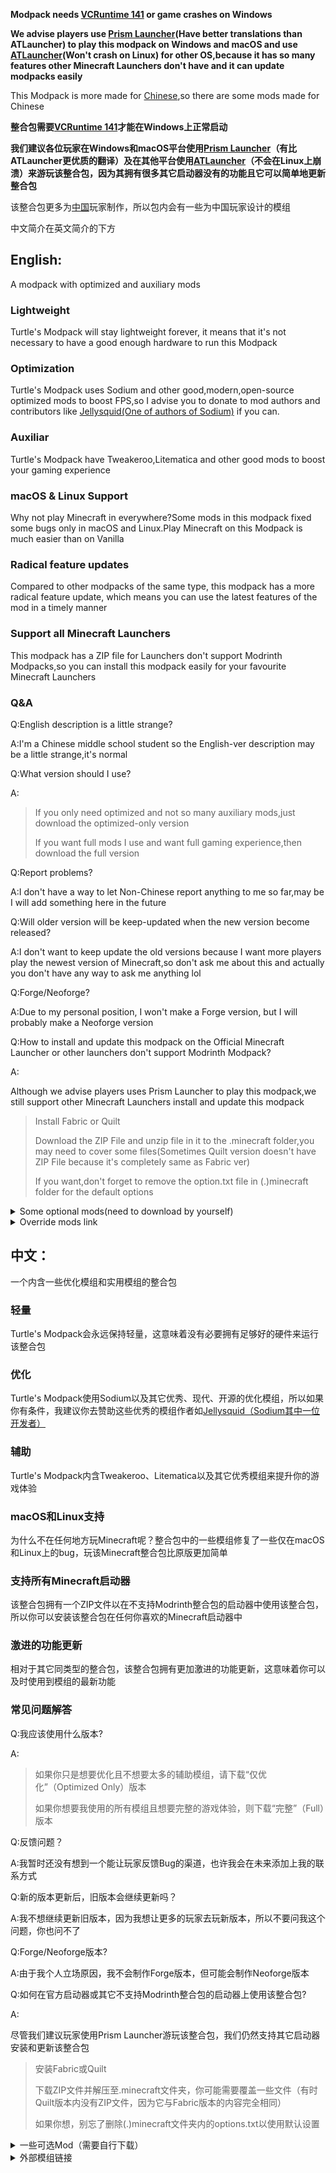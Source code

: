 **Modpack needs [VCRuntime 141](https://learn.microsoft.com/cpp/windows/latest-supported-vc-redist?view=msvc-170#visual-studio-2015-2017-2019-and-2022) or game crashes on Windows**

**We advise players use [Prism Launcher](https://prismlauncher.org/)(Have better translations than ATLauncher) to play this modpack on Windows and macOS and use [ATLauncher](https://atlauncher.com/)(Won't crash on Linux) for other OS,because it has so many features other Minecraft Launchers don't have and it can update modpacks easily**

This Modpack is more made for [Chinese](https://en.m.wikipedia.org/wiki/China),so there are some mods made for Chinese

**整合包需要[VCRuntime 141](https://learn.microsoft.com/cpp/windows/latest-supported-vc-redist?view=msvc-170#visual-studio-2015-2017-2019-and-2022)才能在Windows上正常启动**

**我们建议各位玩家在Windows和macOS平台使用[Prism Launcher](https://prismlauncher.org/)（有比ATLauncher更优质的翻译）及在其他平台使用[ATLauncher](https://atlauncher.com/)（不会在Linux上崩溃）来游玩该整合包，因为其拥有很多其它启动器没有的功能且它可以简单地更新整合包**

该整合包更多为[中国](https://baike.baidu.com/item/%E4%B8%AD%E5%9B%BD/1122445)玩家制作，所以包内会有一些为中国玩家设计的模组

中文简介在英文简介的下方

## **English**:
A modpack with optimized and auxiliary mods
### **Lightweight**
Turtle's Modpack will stay lightweight forever, it means that it's not necessary to have a good enough hardware to run this Modpack
### **Optimization**
Turtle's Modpack uses Sodium and other good,modern,open-source optimized mods to boost FPS,so I advise you to donate to mod authors and contributors like [Jellysquid(One of authors of Sodium)](https://jellysquid.me/donate) if you can.
### **Auxiliar**
Turtle's Modpack have Tweakeroo,Litematica and other good mods to boost your gaming experience
### **macOS & Linux Support**
Why not play Minecraft in  everywhere?Some mods in this modpack fixed some bugs only in macOS and Linux.Play Minecraft on this Modpack is much easier than on Vanilla
### **Radical feature updates**
Compared to other modpacks of the same type, this modpack has a more radical feature update, which means you can use the latest features of the mod in a timely manner
### **Support all Minecraft Launchers**
This modpack has a ZIP file for Launchers don't support Modrinth Modpacks,so you can install this modpack easily for your favourite Minecraft Launchers
### **Q&A**
Q:English description is a little strange?

A:I'm a Chinese middle school student so the English-ver description may be a little strange,it's normal

Q:What version should I use?

A:
> If you only need optimized and not so many auxiliary mods,just download the optimized-only version
> 
> If you want full mods I use and want full gaming experience,then download the full version

Q:Report problems?

A:I don't have a way to let Non-Chinese report anything to me so far,may be I will add something here in the future

Q:Will older version will be keep-updated when the new version become released?

A:I don't want to keep update the old versions because I want  more players play the newest version of Minecraft,so don't ask me about this and actually you don't have any way to ask me anything lol

Q:Forge/Neoforge?

A:Due to my personal position, I won't make a Forge version, but I will probably make a Neoforge version

Q:How to install and update this modpack on the Official Minecraft Launcher or other launchers don't support Modrinth Modpack?

A:

Although we advise players uses Prism Launcher to play this modpack,we still support other Minecraft Launchers install and update this modpack
>Install Fabric or Quilt
>
> Download the ZIP File and unzip file in it to the .minecraft folder,you may need to cover some files(Sometimes Quilt version doesn't have ZIP File because it's completely same as Fabric ver)
> 
> If you want,don't forget to remove the option.txt file in (.)minecraft folder for the default options

<details>
<summary>Some optional mods(need to download by yourself)</summary>

[Masa Family Chinese/Pinyin search support](https://www.bilibili.com/video/BV1Gp4y1j7aa?vd_source=01068f3f51620305d1c1f7490dcc22bf)

[Baritone](https://github.com/cabaletta/baritone)

[BedrockSkinUtility](https://github.com/Camotoy/BedrockSkinUtility)

</details>

<details>
<summary>Override mods link</summary>

[Masa Family Mods 1.21 Sakura Version](https://github.com/sakura-ryoko)

[Carpet mod for 1.20.6+](https://www.curseforge.com/minecraft/mc-mods/carpet)

[PCA Protocol](https://github.com/Fallen-Breath/pca-protocol)
</details>

## **中文**：
一个内含一些优化模组和实用模组的整合包
### **轻量**
Turtle's Modpack会永远保持轻量，这意味着没有必要拥有足够好的硬件来运行该整合包
### **优化**
Turtle's Modpack使用Sodium以及其它优秀、现代、开源的优化模组，所以如果你有条件，我建议你去赞助这些优秀的模组作者如[Jellysquid（Sodium其中一位开发者）](https://jellysquid.me/donate) 
### **辅助**
Turtle's Modpack内含Tweakeroo、Litematica以及其它优秀模组来提升你的游戏体验
### **macOS和Linux支持**
为什么不在任何地方玩Minecraft呢？整合包中的一些模组修复了一些仅在macOS和Linux上的bug，玩该Minecraft整合包比原版更加简单
### **支持所有Minecraft启动器**
该整合包拥有一个ZIP文件以在不支持Modrinth整合包的启动器中使用该整合包，所以你可以安装该整合包在任何你喜欢的Minecraft启动器中
### **激进的功能更新**
相对于其它同类型的整合包，该整合包拥有更加激进的功能更新，这意味着你可以及时使用到模组的最新功能
### **常见问题解答**
Q:我应该使用什么版本?

A:
> 如果你只是想要优化且不想要太多的辅助模组，请下载“仅优化”（Optimized Only）版本
> 
> 如果你想要我使用的所有模组且想要完整的游戏体验，则下载“完整”（Full）版本

Q:反馈问题？

A:我暂时还没有想到一个能让玩家反馈Bug的渠道，也许我会在未来添加上我的联系方式

Q:新的版本更新后，旧版本会继续更新吗？

A:我不想继续更新旧版本，因为我想让更多的玩家去玩新版本，所以不要问我这个问题，你也问不了

Q:Forge/Neoforge版本?

A:由于我个人立场原因，我不会制作Forge版本，但可能会制作Neoforge版本

Q:如何在官方启动器或其它不支持Modrinth整合包的启动器上使用该整合包?

A:

尽管我们建议玩家使用Prism Launcher游玩该整合包，我们仍然支持其它启动器安装和更新该整合包
> 安装Fabric或Quilt
> 
> 下载ZIP文件并解压至.minecraft文件夹，你可能需要覆盖一些文件（有时Quilt版本内没有ZIP文件，因为它与Fabric版本的内容完全相同）
> 
> 如果你想，别忘了删除(.)minecraft文件夹内的options.txt以使用默认设置


<details>
<summary>一些可选Mod（需要自行下载）</summary>

[Masa全家桶汉字/拼音搜索支持](https://www.bilibili.com/video/BV1Gp4y1j7aa?vd_source=01068f3f51620305d1c1f7490dcc22bf)

[Baritone](https://github.com/cabaletta/baritone)

[BedrockSkinUtility](https://github.com/Camotoy/BedrockSkinUtility)

</details>

<details>
<summary>外部模组链接</summary>

[Masa全家桶1.21 Sakura版本](https://github.com/sakura-ryoko)

[适用于1.20.6及以上版本的Carpet模组](https://www.curseforge.com/minecraft/mc-mods/carpet)

[PCA Protocol](https://github.com/Fallen-Breath/pca-protocol)
</details>
